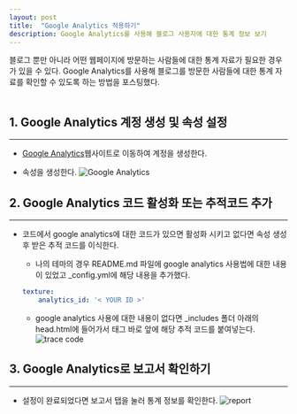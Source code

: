 ```yaml
---
layout: post
title:  "Google Analytics 적용하기"
description: Google Analytics를 사용해 블로그 사용자에 대한 통계 정보 보기
---
```

블로그 뿐만 아니라 어떤 웹페이지에 방문하는 사람들에 대한 통계 자료가 필요한 경우가 있을 수 있다. Google Analytics를 사용해 블로그를 방문한 사람들에 대한 통계 자료를 확인할 수 있도록 하는 방법을 포스팅했다.
<br><br>

## 1. Google Analytics 계정 생성 및 속성 설정
<hr>

- [Google Analytics](https://analytics.google.com/)웹사이트로 이동하여 계정을 생성한다.

- 속성을 생성한다.
![Google Analytics](../../images/analytics.png)

## 2. Google Analytics 코드 활성화 또는 추적코드 추가
<hr>

- 코드에서 google analytics에 대한 코드가 있으면 활성화 시키고 없다면 속성 생성 후 받은 추적 코드를 이식한다.
 
    - 나의 테마의 경우 README.md 파일에 google analytics 사용법에 대한 내용이 있었고 _config.yml에 해당 내용을 추가했다.
    ```yml
    texture:
        analytics_id: '< YOUR ID >'
    ```
    
    - google analytics 사용에 대한 내용이 없다면 _includes 폴더 아래의 head.html에 들어가서 </head>태그 바로 앞에 해당 추적 코드를 붙여넣는다.
    ![trace code](../../images/tracecode.png)

## 3. Google Analytics로 보고서 확인하기
<hr>

- 설정이 완료되었다면 보고서 탭을 눌러 통계 정보를 확인한다.
![report](../../images/report.png)